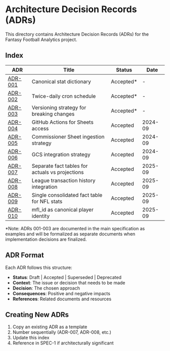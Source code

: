 # Architecture Decision Records (ADRs)

This directory contains Architecture Decision Records (ADRs) for the Fantasy Football Analytics project.

## Index

| ADR                                                               | Title                                           | Status     | Date    |
| ----------------------------------------------------------------- | ----------------------------------------------- | ---------- | ------- |
| [ADR-001](../../docs/spec/SPEC-1_v_2.2.md#adrs-examples)          | Canonical stat dictionary                       | Accepted\* | -       |
| [ADR-002](../../docs/spec/SPEC-1_v_2.2.md#adrs-examples)          | Twice-daily cron schedule                       | Accepted\* | -       |
| [ADR-003](../../docs/spec/SPEC-1_v_2.2.md#adrs-examples)          | Versioning strategy for breaking changes        | Accepted\* | -       |
| [ADR-004](ADR-004-github-actions-for-sheets.md)                   | GitHub Actions for Sheets access                | Accepted   | 2024-09 |
| [ADR-005](ADR-005-commissioner-sheet-ingestion-strategy.md)       | Commissioner Sheet ingestion strategy           | Accepted   | 2024-09 |
| [ADR-006](ADR-006-gcs-integration-strategy.md)                    | GCS integration strategy                        | Accepted   | 2024-09 |
| [ADR-007](ADR-007-separate-fact-tables-actuals-vs-projections.md) | Separate fact tables for actuals vs projections | Accepted   | 2025-09 |
| [ADR-008](ADR-008-league-transaction-history-integration.md)      | League transaction history integration          | Accepted   | 2025-09 |
| [ADR-009](ADR-009-single-consolidated-fact-table-nfl-stats.md)    | Single consolidated fact table for NFL stats    | Accepted   | 2025-09 |
| [ADR-010](ADR-010-mfl-id-canonical-player-identity.md)            | mfl_id as canonical player identity             | Accepted   | 2025-09 |

\*Note: ADRs 001-003 are documented in the main specification as examples and will be formalized as separate documents when implementation decisions are finalized.

## ADR Format

Each ADR follows this structure:

- **Status**: Draft | Accepted | Superseded | Deprecated
- **Context**: The issue or decision that needs to be made
- **Decision**: The chosen approach
- **Consequences**: Positive and negative impacts
- **References**: Related documents and resources

## Creating New ADRs

1. Copy an existing ADR as a template
1. Number sequentially (ADR-007, ADR-008, etc.)
1. Update this index
1. Reference in SPEC-1 if architecturally significant
